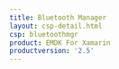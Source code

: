 ```yaml
---
title: Bluetooth Manager
layout: csp-detail.html
csp: bluetoothmgr
product: EMDK For Xamarin
productversion: '2.5'
---
```





